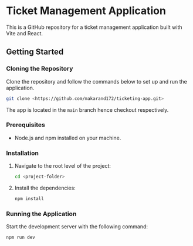 # Ticket Management Application

This is a GitHub repository for a ticket management application built with Vite and React.

## Getting Started

### Cloning the Repository

Clone the repository and follow the commands below to set up and run the application.

```bash
git clone <https://github.com/makarand172/ticketing-app.git>
```

The app is located in the `main` branch hence checkout respectively.

### Prerequisites

- Node.js and npm installed on your machine.

### Installation

1. Navigate to the root level of the project:
   ```bash
   cd <project-folder>
   ```
2. Install the dependencies:
   ```bash
   npm install
   ```

### Running the Application

Start the development server with the following command:

```bash
npm run dev
```

